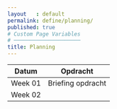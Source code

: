 ```yaml
---
layout   : default
permalink: define/planning/
published: true
# Custom Page Variables
# ─────────────────────
title: Planning
---
```



| Datum | Opdracht |         
| ----- | -------- |
| Week 01 | Briefing opdracht |
| Week 02 |      
